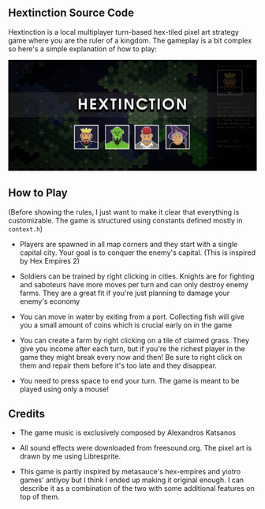 ## Hextinction Source Code

Hextinction is a local multiplayer turn-based hex-tiled pixel art strategy game where you are the ruler of a kingdom. The gameplay is a bit complex so here's a simple explanation of how to play:

![Game Banner](/extra_images/banner.png?raw=true)

## How to Play

(Before showing the rules, I just want to make it clear that everything is customizable. The game is structured using constants defined mostly in `` context.h ``)

- Players are spawned in all map corners and they start with a single capital city. Your goal is to conquer the enemy's capital. (This is inspired by Hex Empires 2)

- Soldiers can be trained by right clicking in cities. Knights are for fighting and saboteurs have more moves per turn and can only destroy enemy farms. They are a great fit if you're just planning to damage your enemy's economy

- You can move in water by exiting from a port. Collecting fish will give you a small amount of coins which is crucial early on in the game

- You can create a farm by right clicking on a tile of claimed grass. They give you income after each turn, but if you're the richest player in the game they might break every now and then! Be sure to right click on them and repair them before it's too late and they disappear.

- You need to press space to end your turn. The game is meant to be played using only a mouse!

## Credits

- The game music is exclusively composed by Alexandros Katsanos

- All sound effects were downloaded from freesound.org. The pixel art is drawn by me using Libresprite.

- This game is partly inspired by metasauce's hex-empires and yiotro games' antiyoy but I think I ended up making it original enough. I can describe it as a combination of the two with some additional features on top of them.


